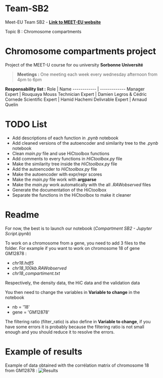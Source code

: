 # Team-SB2

Meet-EU Team SB2 - 
**[Link to MEET-EU website](https://hdsu-bioquant.github.io/meet-eu-2021/)**

Topic B : Chromosome compartments

# Chromosome compartments project

Project of the MEET-U course for ou university __Sorbonne Université__



> **Meetings :**
> One meeting each week every wednesday afternoon from 4pm to 6pm

**Responsability list :**
Role | Name
------------ | -------------
Manager Expert | Rouquaya Mouss
Technician Expert | Damien Legros & Cédric Cornede
Scientific Expert | Hamid Hachemi
Delivrable Expert | Arnaud Quelin

# TODO List

- Add descriptions of each function in *.pynb* notebook
- Add cleaned versions of the autoencoder and similarity tree to the *.pynb* notebook
- Clean *main.py* file and use HiCtoolbox functions
- Add comments to every functions in *HiCtoolbox.py* file
- Make the similarity tree inside the *HiCtoolbox.py* file
- Add the autoencoder to *HiCtoolbox.py* file
- Make the autoencoder with expr/repr scores
- Make the *main.py* file work with **argparse**
- Make the *main.py* work automatically with the all *.RAWobserved* files
- Generate the documentation of the HiCtoolbox
- Separate the functions in the HiCtoolbox to make it cleaner

# Readme

For now, the best is to launch our notebook (*Compartment SB2 - Jupyter Script.ipynb*)

To work on a chromosome from a gene, you need to add 3 files to the folder. For example if you want to work on chromosome 18 of gene GM12878 :
- *chr18.hdf5*
- *chr18_100kb.RAWobserved*
- *chr18_compartiment.txt*

Respectively, the density data, the HiC data and the validation data

You then need to change the variables in **Variable to change** in the notebook
- nb = '18'
- gene = 'GM12878'

The filtering ratio (filter_ratio) is also define in **Variable to change**, if you have some errors it is probably because the filtering ratio is not small enough and you should reduce it to resolve the errors.

# Example of results

Example of data obtained with the corrélation matrix of chromosome 18 from GM12878 :
![Results]()
